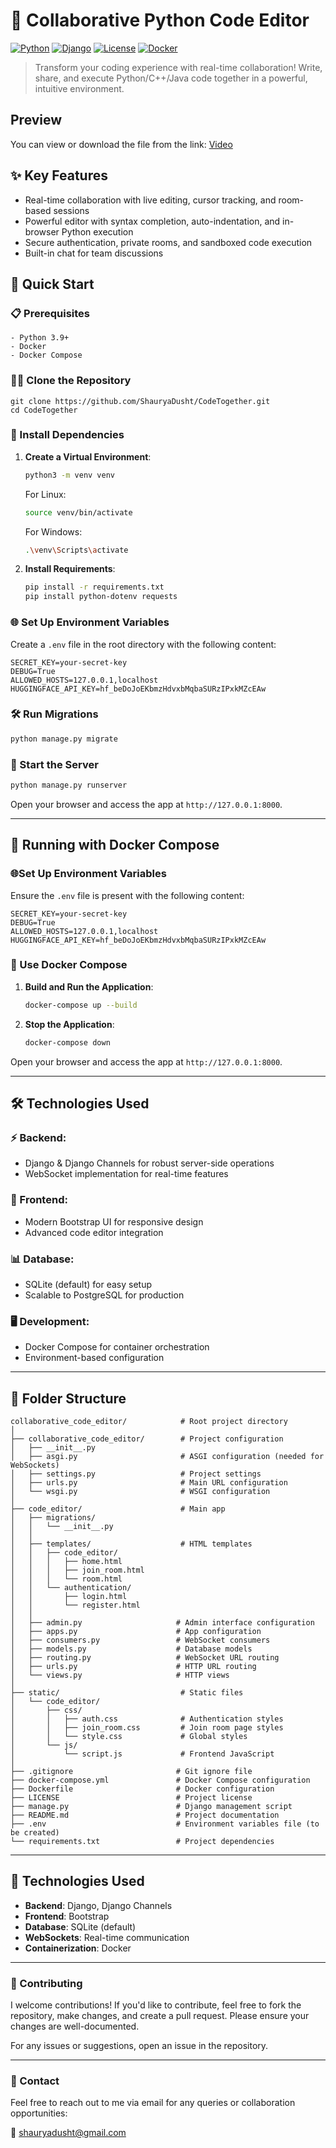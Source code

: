 # 🚀 Collaborative Python Code Editor

[![Python](https://img.shields.io/badge/Python-3.9%2B-blue.svg)](https://www.python.org/)
[![Django](https://img.shields.io/badge/Django-Latest-green.svg)](https://www.djangoproject.com/)
[![License](https://img.shields.io/badge/License-MIT-yellow.svg)](LICENSE)
[![Docker](https://img.shields.io/badge/Docker-Ready-blue.svg)](https://www.docker.com/)

> Transform your coding experience with real-time collaboration! Write, share, and execute Python/C++/Java code together in a powerful, intuitive environment.

## Preview
You can view or download the file from the link: [Video](https://drive.google.com/file/d/1DPq_k81zXmnlQnFxjSWoJolZMgR_gIBO/view)

## ✨ Key Features
- Real-time collaboration with live editing, cursor tracking, and room-based sessions
- Powerful editor with syntax completion, auto-indentation, and in-browser Python execution
- Secure authentication, private rooms, and sandboxed code execution
- Built-in chat for team discussions

## 🚀 Quick Start

### 📋 Prerequisites
  ```
  - Python 3.9+
  - Docker
  - Docker Compose
  ```

### 🧑‍💻 Clone the Repository

  ```
  git clone https://github.com/ShauryaDusht/CodeTogether.git
  cd CodeTogether
  ```

### 🔧 Install Dependencies

  1. **Create a Virtual Environment**:
       ```bash
       python3 -m venv venv
       ```
       For Linux:
       ```bash
       source venv/bin/activate  
       ```
       For Windows:
       ```bash
       .\venv\Scripts\activate
       ```
  
  2. **Install Requirements**:
       ```bash
       pip install -r requirements.txt
       pip install python-dotenv requests
       ```
  
### 🌐 Set Up Environment Variables
  
  Create a `.env` file in the root directory with the following content:
  ```env
  SECRET_KEY=your-secret-key
  DEBUG=True
  ALLOWED_HOSTS=127.0.0.1,localhost
  HUGGINGFACE_API_KEY=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
  ```
  
  ### 🛠️ Run Migrations
  
  ```bash
  python manage.py migrate
  ```
  
  ### 🚀 Start the Server
  
  ```bash
  python manage.py runserver
  ```
  
  Open your browser and access the app at `http://127.0.0.1:8000`.
  
---

## 🐳 Running with Docker Compose

### 🌐Set Up Environment Variables

Ensure the `.env` file is present with the following content:

```env
SECRET_KEY=your-secret-key
DEBUG=True
ALLOWED_HOSTS=127.0.0.1,localhost
HUGGINGFACE_API_KEY=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
```

### 🐳 Use Docker Compose

1. **Build and Run the Application**:
   ```bash
   docker-compose up --build
   ```

2. **Stop the Application**:
   ```bash
   docker-compose down
   ```

Open your browser and access the app at `http://127.0.0.1:8000`.

---

## 🛠️ Technologies Used

### ⚡ Backend:
- Django & Django Channels for robust server-side operations
- WebSocket implementation for real-time features

### 🎯 Frontend:
- Modern Bootstrap UI for responsive design
- Advanced code editor integration

### 📊 Database:
- SQLite (default) for easy setup
- Scalable to PostgreSQL for production

### 🖥️ Development:
- Docker Compose for container orchestration
- Environment-based configuration

---

## 📁 Folder Structure

```
collaborative_code_editor/            # Root project directory
│
├── collaborative_code_editor/        # Project configuration
│   ├── __init__.py
│   ├── asgi.py                       # ASGI configuration (needed for WebSockets)
│   ├── settings.py                   # Project settings
│   ├── urls.py                       # Main URL configuration
│   └── wsgi.py                       # WSGI configuration
│
├── code_editor/                      # Main app
│   ├── migrations/
│   │   └── __init__.py
│   │
│   ├── templates/                    # HTML templates
│   │   ├── code_editor/
│   │   │   ├── home.html
│   │   │   ├── join_room.html
│   │   │   └── room.html
│   │   └── authentication/
│   │       ├── login.html
│   │       └── register.html
│   │
│   ├── admin.py                     # Admin interface configuration
│   ├── apps.py                      # App configuration
│   ├── consumers.py                 # WebSocket consumers
│   ├── models.py                    # Database models
│   ├── routing.py                   # WebSocket URL routing
│   ├── urls.py                      # HTTP URL routing
│   └── views.py                     # HTTP views
│
├── static/                           # Static files
│   └── code_editor/
│       ├── css/
│       │   ├── auth.css              # Authentication styles
│       │   ├── join_room.css         # Join room page styles
│       │   └── style.css             # Global styles
│       └── js/
│           └── script.js             # Frontend JavaScript
│
├── .gitignore                       # Git ignore file
├── docker-compose.yml               # Docker Compose configuration
├── Dockerfile                       # Docker configuration
├── LICENSE                          # Project license
├── manage.py                        # Django management script
├── README.md                        # Project documentation
├── .env                             # Environment variables file (to be created)
└── requirements.txt                 # Project dependencies
```
---

## 🔧 Technologies Used

- **Backend**: Django, Django Channels
- **Frontend**: Bootstrap
- **Database**: SQLite (default)
- **WebSockets**: Real-time communication
- **Containerization**: Docker

---

### 🤝 Contributing

I welcome contributions! If you'd like to contribute, feel free to fork the repository, make changes, and create a pull request. Please ensure your changes are well-documented.

For any issues or suggestions, open an issue in the repository.

---

### 📧 Contact

Feel free to reach out to me via email for any queries or collaboration opportunities:

📧 [shauryadusht@gmail.com](mailto:shauryadusht@gmail.com)
